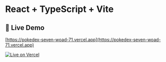 # React + TypeScript + Vite

## 🔗 Live Demo

[https://pokedex-seven-woad-71.vercel.app](https://pokedex-seven-woad-71.vercel.app)

[![Live on Vercel](https://img.shields.io/badge/View%20Live%20Site-Vercel-blue?logo=vercel)](https://pokedex-seven-woad-71.vercel.app)
